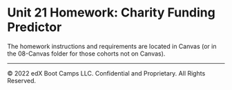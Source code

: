 # Unit 21 Homework: Charity Funding Predictor

The homework instructions and requirements are located in Canvas (or in the 08-Canvas folder for those cohorts not on Canvas).

- - -

© 2022 edX Boot Camps LLC. Confidential and Proprietary. All Rights Reserved.
